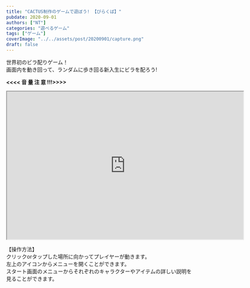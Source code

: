 ```yaml
---
title: "CACTUS制作のゲームで遊ぼう! 【びらくば】"
pubdate: 2020-09-01
authors: ["NT"]
categories: "遊べるゲーム"
tags: ["ゲーム"]
coverImage: "../../assets/post/20200901/capture.png"
draft: false
---
```


世界初のビラ配りゲーム！  
画面内を動き回って、ランダムに歩き回る新入生にビラを配ろう!

**<<<< 音 量 注 意 !!!>>>>**

<iframe src="https://uucactus.com/wp-content/uploads/2020/09/birakuba/index.html" width="640" height="400"></iframe>

【操作方法】  
クリックorタップした場所に向かってプレイヤーが動きます。  
左上のアイコンからメニューを開くことができます。  
スタート画面のメニューからそれぞれのキャラクターやアイテムの詳しい説明を  
見ることができます。
